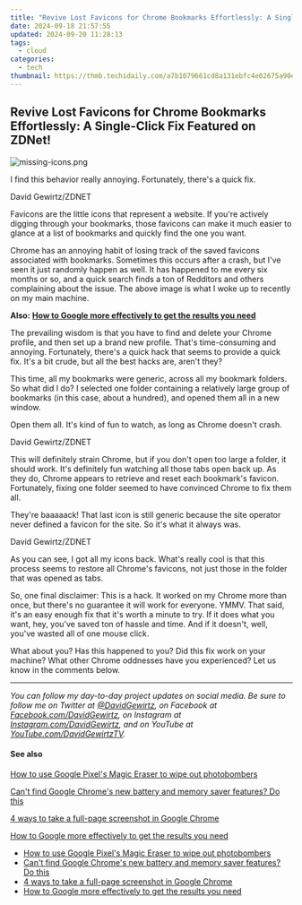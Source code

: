 ```yaml
---
title: "Revive Lost Favicons for Chrome Bookmarks Effortlessly: A Single-Click Fix Featured on ZDNet!"
date: 2024-09-18 21:57:55
updated: 2024-09-20 11:28:13
tags:
  - cloud
categories:
  - tech
thumbnail: https://thmb.techidaily.com/a7b1079661cd8a131ebfc4e02675a90ed3f73ee624780bb20b2d8532eb393d21.jpg
---
```


## Revive Lost Favicons for Chrome Bookmarks Effortlessly: A Single-Click Fix Featured on ZDNet!

![missing-icons.png](https://www.zdnet.com/a/img/resize/d236f57ee7d1b04cd94d7d67d00232c3dd3ab245/2022/10/05/ba354968-b788-492d-99ea-960c6532c919/missing-icons.png?auto=webp&width=1280)

I find this behavior really annoying. Fortunately, there's a quick fix.

David Gewirtz/ZDNET

Favicons are the little icons that represent a website. If you're actively digging through your bookmarks, those favicons can make it much easier to glance at a list of bookmarks and quickly find the one you want. 

Chrome has an annoying habit of losing track of the saved favicons associated with bookmarks. Sometimes this occurs after a crash, but I've seen it just randomly happen as well. It has happened to me every six months or so, and a quick search finds a ton of Redditors and others complaining about the issue. The above image is what I woke up to recently on my main machine. 

**Also:** [**How to Google more effectively to get the results you need**](https://www.zdnet.com/article/how-to-use-google-search-more-effectively-to-get-the-results-you-need/)

The prevailing wisdom is that you have to find and delete your Chrome profile, and then set up a brand new profile. That's time-consuming and annoying. Fortunately, there's a quick hack that seems to provide a quick fix. It's a bit crude, but all the best hacks are, aren't they? 

This time, all my bookmarks were generic, across all my bookmark folders. So what did I do? I selected one folder containing a relatively large group of bookmarks (in this case, about a hundred), and opened them all in a new window.

Open them all. It's kind of fun to watch, as long as Chrome doesn't crash.

David Gewirtz/ZDNET 

This will definitely strain Chrome, but if you don't open too large a folder, it should work. It's definitely fun watching all those tabs open back up. As they do, Chrome appears to retrieve and reset each bookmark's favicon. Fortunately, fixing one folder seemed to have convinced Chrome to fix them all. 

They're baaaaack! That last icon is still generic because the site operator never defined a favicon for the site. So it's what it always was.

David Gewirtz/ZDNET

As you can see, I got all my icons back. What's really cool is that this process seems to restore all Chrome's favicons, not just those in the folder that was opened as tabs. 

So, one final disclaimer: This is a hack. It worked on my Chrome more than once, but there's no guarantee it will work for everyone. YMMV. That said, it's an easy enough fix that it's worth a minute to try. If it does what you want, hey, you've saved ton of hassle and time. And if it doesn't, well, you've wasted all of one mouse click.

What about you? Has this happened to you? Did this fix work on your machine? What other Chrome oddnesses have you experienced? Let us know in the comments below. 

---

_You can follow my day-to-day project updates on social media. Be sure to follow me on Twitter at [@DavidGewirtz](https://twitter.com/davidgewirtz), on Facebook at [Facebook.com/DavidGewirtz](https://www.facebook.com/davidgewirtz), on Instagram at [Instagram.com/DavidGewirtz](https://www.instagram.com/DavidGewirtz/), and on YouTube at [YouTube.com/DavidGewirtzTV](https://www.youtube.com/user/DavidGewirtzTV)._

#### See also

[How to use Google Pixel's Magic Eraser to wipe out photobombers](https://www.zdnet.com/article/how-to-use-magic-eraser-on-the-google-pixel/ "How to use Google Pixel's Magic Eraser to wipe out photobombers")

[Can't find Google Chrome's new battery and memory saver features? Do this](https://www.zdnet.com/article/cant-find-google-chromes-new-battery-and-memory-saver-features-do-this/ "Can't find Google Chrome's new battery and memory saver features? Do this")

[4 ways to take a full-page screenshot in Google Chrome](https://www.zdnet.com/article/how-to-take-a-full-page-screenshot-in-google-chrome/ "4 ways to take a full-page screenshot in Google Chrome")

[How to Google more effectively to get the results you need](https://www.zdnet.com/article/how-to-use-google-search-more-effectively-to-get-the-results-you-need/ "How to Google more effectively to get the results you need")

* [How to use Google Pixel's Magic Eraser to wipe out photobombers](https://www.zdnet.com/article/how-to-use-magic-eraser-on-the-google-pixel/ "How to use Google Pixel's Magic Eraser to wipe out photobombers")
* [Can't find Google Chrome's new battery and memory saver features? Do this](https://www.zdnet.com/article/cant-find-google-chromes-new-battery-and-memory-saver-features-do-this/ "Can't find Google Chrome's new battery and memory saver features? Do this")
* [4 ways to take a full-page screenshot in Google Chrome](https://www.zdnet.com/article/how-to-take-a-full-page-screenshot-in-google-chrome/ "4 ways to take a full-page screenshot in Google Chrome")
* [How to Google more effectively to get the results you need](https://www.zdnet.com/article/how-to-use-google-search-more-effectively-to-get-the-results-you-need/ "How to Google more effectively to get the results you need")

<ins class="adsbygoogle"
     style="display:block"
     data-ad-format="autorelaxed"
     data-ad-client="ca-pub-7571918770474297"
     data-ad-slot="1223367746"></ins>



<ins class="adsbygoogle"
     style="display:block"
     data-ad-client="ca-pub-7571918770474297"
     data-ad-slot="8358498916"
     data-ad-format="auto"
     data-full-width-responsive="true"></ins>
